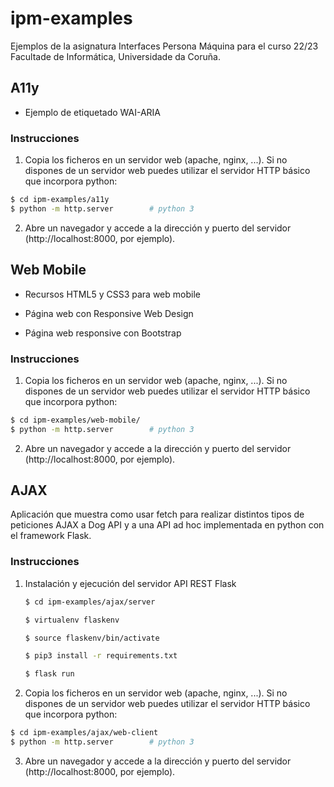 ipm-examples
============

Ejemplos de la asignatura Interfaces Persona Máquina para el curso 22/23
Facultade de Informática, Universidade da Coruña.

## A11y

* Ejemplo de etiquetado WAI-ARIA

### Instrucciones

1. Copia los ficheros en un servidor web (apache, nginx, ...). Si no dispones de un servidor web puedes utilizar el servidor HTTP básico que incorpora python: 
```bash
$ cd ipm-examples/a11y
$ python -m http.server        # python 3
```
2. Abre un navegador y accede a la dirección y puerto del servidor (http://localhost:8000, por ejemplo).


## Web Mobile

* Recursos HTML5 y CSS3 para web mobile

* Página web con Responsive Web Design

* Página web responsive con Bootstrap

### Instrucciones

1. Copia los ficheros en un servidor web (apache, nginx, ...). Si no dispones de un servidor web puedes utilizar el servidor HTTP básico que incorpora python: 
```bash
$ cd ipm-examples/web-mobile/
$ python -m http.server        # python 3
```
2. Abre un navegador y accede a la dirección y puerto del servidor (http://localhost:8000, por ejemplo).

## AJAX

Aplicación que muestra como usar fetch para realizar distintos tipos de peticiones AJAX a Dog API y a una API ad hoc implementada en python con el framework Flask.

### Instrucciones

1. Instalación y ejecución del servidor API REST Flask

   ```bash
   $ cd ipm-examples/ajax/server
   
   $ virtualenv flaskenv
   
   $ source flaskenv/bin/activate
   
   $ pip3 install -r requirements.txt
   
   $ flask run
   ```

   

2. Copia los ficheros en un servidor web (apache, nginx, ...). Si no dispones de un servidor web puedes utilizar el servidor HTTP básico que incorpora python: 
```bash
$ cd ipm-examples/ajax/web-client
$ python -m http.server        # python 3
```
3. Abre un navegador y accede a la dirección y puerto del servidor (http://localhost:8000, por ejemplo).


